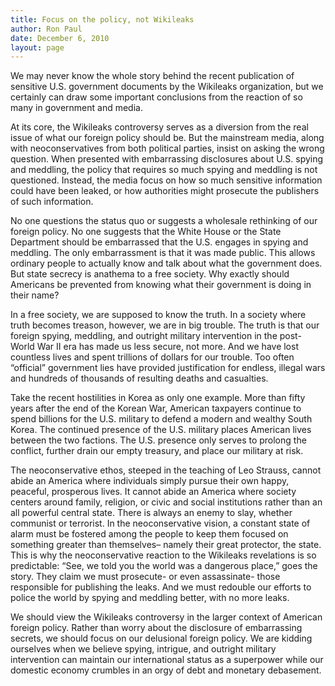 ```yaml
---
title: Focus on the policy, not Wikileaks
author: Ron Paul
date: December 6, 2010
layout: page
---
```


We may never know the whole story behind the recent publication of sensitive
U.S. government documents by the Wikileaks organization, but we certainly can
draw some important conclusions from the reaction of so many in government and
media.

At its core, the Wikileaks controversy serves as a diversion from the real
issue of what our foreign policy should be. But the mainstream media, along
with neoconservatives from both political parties, insist on asking the wrong
question. When presented with embarrassing disclosures about U.S. spying and
meddling, the policy that requires so much spying and meddling is not
questioned. Instead, the media focus on how so much sensitive information could
have been leaked, or how authorities might prosecute the publishers of such
information.

No one questions the status quo or suggests a wholesale rethinking of our
foreign policy. No one suggests that the White House or the State Department
should be embarrassed that the U.S. engages in spying and meddling. The only
embarrassment is that it was made public. This allows ordinary people to
actually know and talk about what the government does. But state secrecy is
anathema to a free society. Why exactly should Americans be prevented from
knowing what their government is doing in their name?

In a free society, we are supposed to know the truth. In a society where truth
becomes treason, however, we are in big trouble. The truth is that our foreign
spying, meddling, and outright military intervention in the post-World War II
era has made us less secure, not more. And we have lost countless lives and
spent trillions of dollars for our trouble. Too often “official” government
lies have provided justification for endless, illegal wars and hundreds of
thousands of resulting deaths and casualties.

Take the recent hostilities in Korea as only one example. More than fifty years
after the end of the Korean War, American taxpayers continue to spend billions
for the U.S. military to defend a modern and wealthy South Korea. The continued
presence of the U.S. military places American lives between the two factions.
The U.S. presence only serves to prolong the conflict, further drain our empty
treasury, and place our military at risk.

The neoconservative ethos, steeped in the teaching of Leo Strauss, cannot abide
an America where individuals simply pursue their own happy, peaceful,
prosperous lives. It cannot abide an America where society centers around
family, religion, or civic and social institutions rather than an all powerful
central state. There is always an enemy to slay, whether communist or
terrorist. In the neoconservative vision, a constant state of alarm must be
fostered among the people to keep them focused on something greater than
themselves– namely their great protector, the state. This is why the
neoconservative reaction to the Wikileaks revelations is so predictable: “See,
we told you the world was a dangerous place,” goes the story. They claim we
must prosecute- or even assassinate- those responsible for publishing the
leaks. And we must redouble our efforts to police the world by spying and
meddling better, with no more leaks.

We should view the Wikileaks controversy in the larger context of American
foreign policy. Rather than worry about the disclosure of embarrassing secrets,
we should focus on our delusional foreign policy. We are kidding ourselves when
we believe spying, intrigue, and outright military intervention can maintain
our international status as a superpower while our domestic economy crumbles in
an orgy of debt and monetary debasement.
